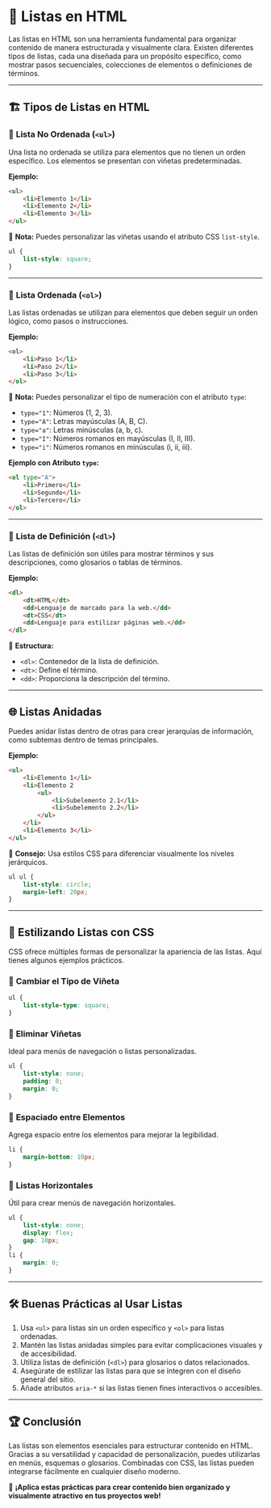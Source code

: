 # 📌 Listas en HTML

Las listas en HTML son una herramienta fundamental para organizar contenido de manera estructurada y visualmente clara. Existen diferentes tipos de listas, cada una diseñada para un propósito específico, como mostrar pasos secuenciales, colecciones de elementos o definiciones de términos.

---

## 🏗️ **Tipos de Listas en HTML**

### 🔹 **Lista No Ordenada (`<ul>`)**
Una lista no ordenada se utiliza para elementos que no tienen un orden específico. Los elementos se presentan con viñetas predeterminadas.

**Ejemplo:**
```html
<ul>
    <li>Elemento 1</li>
    <li>Elemento 2</li>
    <li>Elemento 3</li>
</ul>
```
📌 **Nota:** Puedes personalizar las viñetas usando el atributo CSS `list-style`.

```css
ul {
    list-style: square;
}
```

---

### 🔹 **Lista Ordenada (`<ol>`)**
Las listas ordenadas se utilizan para elementos que deben seguir un orden lógico, como pasos o instrucciones.

**Ejemplo:**
```html
<ol>
    <li>Paso 1</li>
    <li>Paso 2</li>
    <li>Paso 3</li>
</ol>
```
📌 **Nota:** Puedes personalizar el tipo de numeración con el atributo `type`:
- `type="1"`: Números (1, 2, 3).
- `type="A"`: Letras mayúsculas (A, B, C).
- `type="a"`: Letras minúsculas (a, b, c).
- `type="I"`: Números romanos en mayúsculas (I, II, III).
- `type="i"`: Números romanos en minúsculas (i, ii, iii).

**Ejemplo con Atributo `type`:**
```html
<ol type="A">
    <li>Primero</li>
    <li>Segundo</li>
    <li>Tercero</li>
</ol>
```

---

### 🔹 **Lista de Definición (`<dl>`)**
Las listas de definición son útiles para mostrar términos y sus descripciones, como glosarios o tablas de términos.

**Ejemplo:**
```html
<dl>
    <dt>HTML</dt>
    <dd>Lenguaje de marcado para la web.</dd>
    <dt>CSS</dt>
    <dd>Lenguaje para estilizar páginas web.</dd>
</dl>
```
📌 **Estructura:**
- `<dl>`: Contenedor de la lista de definición.
- `<dt>`: Define el término.
- `<dd>`: Proporciona la descripción del término.

---

## 🌐 **Listas Anidadas**
Puedes anidar listas dentro de otras para crear jerarquías de información, como subtemas dentro de temas principales.

**Ejemplo:**
```html
<ul>
    <li>Elemento 1</li>
    <li>Elemento 2
        <ul>
            <li>Subelemento 2.1</li>
            <li>Subelemento 2.2</li>
        </ul>
    </li>
    <li>Elemento 3</li>
</ul>
```
📌 **Consejo:** Usa estilos CSS para diferenciar visualmente los niveles jerárquicos.

```css
ul ul {
    list-style: circle;
    margin-left: 20px;
}
```

---

## 🎨 **Estilizando Listas con CSS**
CSS ofrece múltiples formas de personalizar la apariencia de las listas. Aquí tienes algunos ejemplos prácticos.

### 🔹 **Cambiar el Tipo de Viñeta**
```css
ul {
    list-style-type: square;
}
```

### 🔹 **Eliminar Viñetas**
Ideal para menús de navegación o listas personalizadas.
```css
ul {
    list-style: none;
    padding: 0;
    margin: 0;
}
```

### 🔹 **Espaciado entre Elementos**
Agrega espacio entre los elementos para mejorar la legibilidad.
```css
li {
    margin-bottom: 10px;
}
```

### 🔹 **Listas Horizontales**
Útil para crear menús de navegación horizontales.
```css
ul {
    list-style: none;
    display: flex;
    gap: 10px;
}
li {
    margin: 0;
}
```

---

## 🛠️ **Buenas Prácticas al Usar Listas**
1. Usa `<ul>` para listas sin un orden específico y `<ol>` para listas ordenadas.
2. Mantén las listas anidadas simples para evitar complicaciones visuales y de accesibilidad.
3. Utiliza listas de definición (`<dl>`) para glosarios o datos relacionados.
4. Asegúrate de estilizar las listas para que se integren con el diseño general del sitio.
5. Añade atributos `aria-*` si las listas tienen fines interactivos o accesibles.

---

## 🏆 **Conclusión**
Las listas son elementos esenciales para estructurar contenido en HTML. Gracias a su versatilidad y capacidad de personalización, puedes utilizarlas en menús, esquemas o glosarios. Combinadas con CSS, las listas pueden integrarse fácilmente en cualquier diseño moderno.

🚀 **¡Aplica estas prácticas para crear contenido bien organizado y visualmente atractivo en tus proyectos web!**